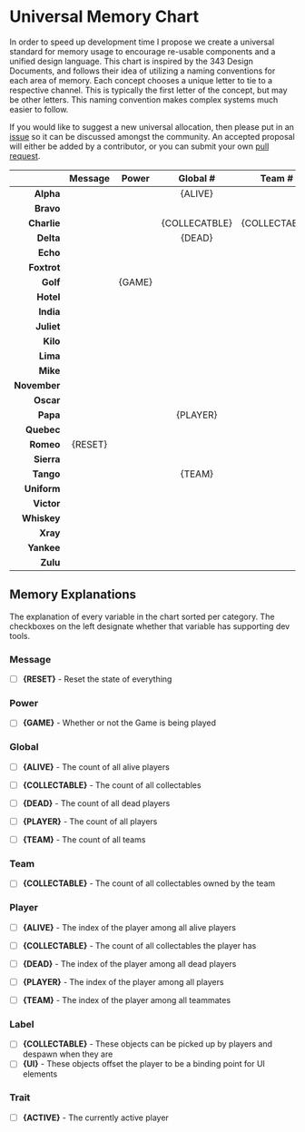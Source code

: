 # Universal Memory Chart

In order to speed up development time I propose we create a universal standard
for memory usage to encourage re-usable components and a unified design
language. This chart is inspired by the 343 Design Documents, and follows their
idea of utilizing a naming conventions for each area of memory. Each concept
chooses a unique letter to tie to a respective channel. This is typically the
first letter of the concept, but may be other letters. This naming convention
makes complex systems much easier to follow.

If you would like to suggest a new universal allocation, then please put in an
[issue](https://github.com/RayBenefield/Forge-Dev-Kit/issues) so it can be
discussed amongst the community. An accepted proposal will either be added by a
contributor, or you can submit your own [pull
request](https://github.com/RayBenefield/Forge-Dev-Kit/pulls).

|              | Message | Power  | Global #      | Team #        | Player#       | Label         | Trait    |
| ---:         | :---:   | :---:  | :---:         | :---:         | :---:         | :---:         | :---:    |
| **Alpha**    |         |        | {ALIVE}       |               | {ALIVE}       |               | {ACTIVE} |
| **Bravo**    |         |        |               |               |               |               |          |
| **Charlie**  |         |        | {COLLECATBLE} | {COLLECTABLE} | {COLLECTABLE} | {COLLECTABLE} |          |
| **Delta**    |         |        | {DEAD}        |               | {DEAD}        |               |          |
| **Echo**     |         |        |               |               |               |               |          |
| **Foxtrot**  |         |        |               |               |               |               |          |
| **Golf**     |         | {GAME} |               |               |               |               |          |
| **Hotel**    |         |        |               |               |               |               |          |
| **India**    |         |        |               |               |               |               |          |
| **Juliet**   |         |        |               |               |               |               |          |
| **Kilo**     |         |        |               |               |               |               |          |
| **Lima**     |         |        |               |               |               |               |          |
| **Mike**     |         |        |               |               |               |               |          |
| **November** |         |        |               |               |               |               |          |
| **Oscar**    |         |        |               |               |               |               |          |
| **Papa**     |         |        | {PLAYER}      |               | {PLAYER}      |               |          |
| **Quebec**   |         |        |               |               |               |               |          |
| **Romeo**    | {RESET} |        |               |               |               |               |          |
| **Sierra**   |         |        |               |               |               |               |          |
| **Tango**    |         |        | {TEAM}        |               | {TEAM}        |               |          |
| **Uniform**  |         |        |               |               |               |               |          |
| **Victor**   |         |        |               |               |               |               |          |
| **Whiskey**  |         |        |               |               |               |               |          |
| **Xray**     |         |        |               |               |               | {UI}          |          |
| **Yankee**   |         |        |               |               |               |               |          |
| **Zulu**     |         |        |               |               |               |               |          |


## Memory Explanations

The explanation of every variable in the chart sorted per category. The
checkboxes on the left designate whether that variable has supporting dev tools.

### Message
 - [ ] **{RESET}** - Reset the state of everything


### Power
 - [ ] **{GAME}** - Whether or not the Game is being played


### Global #
 - [ ] **{ALIVE}** - The count of all alive players
 - [ ] **{COLLECTABLE}** - The count of all collectables
 - [ ] **{DEAD}** - The count of all dead players
 - [ ] **{PLAYER}** - The count of all players
 - [ ] **{TEAM}** - The count of all teams


### Team #
 - [ ] **{COLLECTABLE}** - The count of all collectables owned by the team


### Player #
 - [ ] **{ALIVE}** - The index of the player among all alive players
 - [ ] **{COLLECTABLE}** - The count of all collectables the player has
 - [ ] **{DEAD}** - The index of the player among all dead players
 - [ ] **{PLAYER}** - The index of the player among all players
 - [ ] **{TEAM}** - The index of the player among all teammates


### Label
 - [ ] **{COLLECTABLE}** - These objects can be picked up by players and despawn when they are
 - [ ] **{UI}** - These objects offset the player to be a binding point for UI elements

### Trait
 - [ ] **{ACTIVE}** - The currently active player
